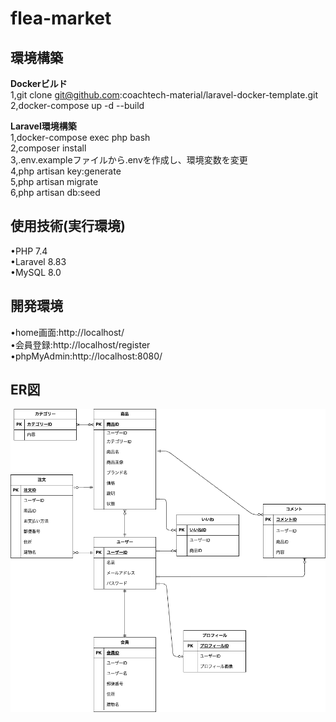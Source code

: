 # flea-market

## 環境構築

**Dockerビルド**</br>
1,git clone  git@github.com:coachtech-material/laravel-docker-template.git<br/>
2,docker-compose up -d --build

**Laravel環境構築**</br>
1,docker-compose exec php bash<br/>
2,composer install<br/>
3,.env.exampleファイルから.envを作成し、環境変数を変更<br/>
4,php artisan key:generate<br/>
5,php artisan migrate<br/>
6,php artisan db:seed<br/>

## 使用技術(実行環境)

•PHP 7.4<br/>
•Laravel 8.83<br/>
•MySQL 8.0<br/>

## 開発環境

•home画面:http://localhost/<br/>
•会員登録:http://localhost/register</br>
•phpMyAdmin:http://localhost:8080/

## ER図

![](./flea-market.drawio.png)

